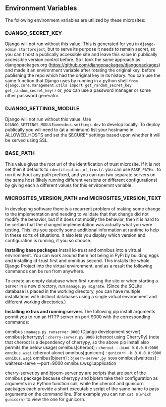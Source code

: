 ## Environment Variables
The following environment variables are utilized by these microsites:

### DJANGO\_SECRET\_KEY
Django will not run without this value.  This is generated for you in
`django-admin startproject`, but to serve its purpose it needs to remain
secret, so you can't host a publically accessible site and leave this value in
publically accessible version control before. So I took the same approach as
djangopackages.org (https://github.com/djangopackages/djangopackages) and made
it an environment variable after rotating the original key, before publishing
the repo which had the original key in its history. You can use the same
function that Django uses by running in a python shell
`from django.core.management.utils import get_random_secret_key`
`get_random_secret_key()`
or, you can use a password manager or some other password generator.

### DJANGO\_SETTINGS\_MODULE
Django will not run without this value. Use
`DJANGO_SETTINGS_MODULE=omnibus.settings.dev` to develop locally.  To deploy
publically you will need to (at a minimum) list your hostname in
ALLOWED\_HOSTS and set the SECURE\* settings based upon whether it will be
served using SSL.

### BASE\_PATH
This value gives the root url of the identification of trust microsite. If it
is not set then it defaults to `identification_of_trust/`. you can use
`BASE_PATH= ` to run it without any path prefixed, and you can run two
separate servers on the same host (likely running different versions or
different configurations) by giving each a different values for this
environemnt variable.

### MICROSITES\_VERSION\_PATH and MICROSITES\_VERSION\_TEXT
In developing software there is a recurrent problem of making some change to
the implementation and needing to validate that that change did not modify the
behavior, but if it does not modify the behavior, then it is hard to be certain
that the changed implementation was actually what you were testing. This lets
you specify some additional information at runtime to help in these sorts of
situations. It also lets you display which version and configuration is
running, if you so choose.

**Installing base packages**
Install id-trust and omnibus into a virtual environment. You can work
around them not being in PyPi by building eggs and installing id-trust
first and omnibus second. This installs the whole Django Project into
the virtual environment, and as a result the following commands can be
run from anywhere.

To create an empty database when first running the site or when
starting a server in a new directory, run `manage.py migrate`. (Since
the SQLite database is placed in the working directory, you can have
multiple installations with distinct databases using a single virtual
environment and different working directories.)

**Installing extras and running servers**
The following pip install arguments permit you to run an HTTP server on port
9000 with the corresponding commands:

omnibus : `manage.py runserver 9000` (Django development server)
omnibus[cherrypy] : `cherry-server.py 9000` (cheroot using CherryPy)
(note that cheroot is a dependency of cherrypy, so the above pip install also
permits the below usage)
omnibus[cheroot] : `cheroot --bind 0.0.0.0:9000 omnibus.wsgi` (cheroot alone)
omnibus[gunicorn] : `gunicorn -b 0.0.0.0:9000 omnibus.wsgi`
omnibus[bjoern] : `bjoern-server.py 9000`
omnibus[waitress] : waitress-serve --port=9000 omnibus.wsgi:application

cherry-server.py and bjoern-server.py are scripts that are part of the omnibus
package because cherrypy and bjoern take their configuration as arguments in a
Python function call, while the cheroot and gunicorn packages each provide a
short executable script of the same name to pass arguments on the command line.
(For example you can run `cat $(which gunicorn)` to view the one for gunicorn.
